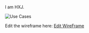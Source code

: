 I am HXJ.

![Use Cases](./Use%20Cases.svg)


Edit the wireframe here: [Edit WireFrame](https://app.diagrams.net/?mode=github#HaiXinjie/HaiXinjie/main/WireFrame.drawio)


